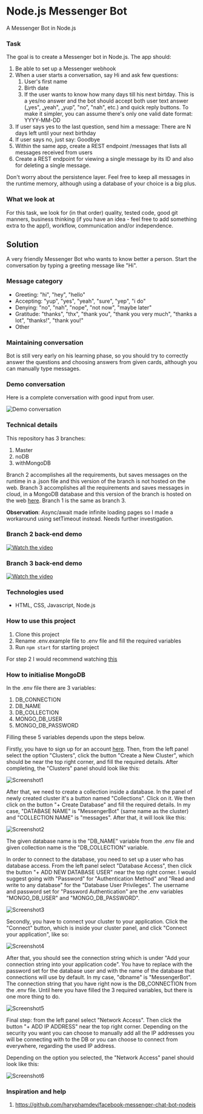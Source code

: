 # Node.js Messenger Bot
A Messenger Bot in Node.js

### Task

The goal is to create a Messenger bot in Node.js. The app should:

1. Be able to set up a Messenger webhook
2. When a user starts a conversation, say Hi and ask few questions:
   1. User's first name
   2. Birth date
   3. If the user wants to know how many days till his next birtday. This is a yes/no answer and the bot should accept both user text answer („yes", „yeah", „yup”, "no”, "nah", etc.) and quick reply buttons. To make it simpler, you can assume there's only one valid date format: YYYY-MM-DD
3. If user says yes to the last question, send him a message: There are N days left until your next birthday
4. If user says no, just say: Goodbye 
5. Within the same app, create a REST endpoint /messages that lists all messages received from users
6. Create a REST endpoint for viewing a single message by its ID and also for deleting a single message.

Don't worry about the persistence layer. Feel free to keep all messages in the runtime memory, although using a database of your choice is a big plus.

### What we look at

For this task, we look for (in that order) quality, tested code, good git manners, business thinking (if you have an idea - feel free to add something extra to the app!), workflow, communication and/or independence.

## Solution

A very friendly Messenger Bot who wants to know better a person. Start the conversation by typing a greeting message like "Hi".

### Message category

- Greeting: "hi", "hey", "hello"
- Accepting: "yup", "yes", "yeah", "sure", "yep", "i do"
- Denying: "no", "nah", "nope", "not now", "maybe later"
- Gratitude: "thanks", "thx", "thank you", "thank you very much", "thanks a lot", "thanks!", "thank you!"
- Other

### Maintaining conversation

Bot is still very early on his learning phase, so you should try to correctly answer the questions and choosing answers from given cards, although you can manually type messages.

### Demo conversation

Here is a complete conversation with good input from user.

![Demo conversation](https://github.com/JusticeBringer/Node.js-Messenger-Bot/blob/master/docPictures/demo.gif)

### Technical details

This repository has 3 branches:

1. Master
2. noDB
3. withMongoDB

Branch 2 accomplishes all the requirements, but saves messages on the runtime in a .json file and this version of the branch is not hosted on the web. 
Branch 3 accomplishes all the requirements and saves messages in cloud, in a MongoDB database and this version of the branch is hosted on the web [here](https://bot-messenger-node-js.herokuapp.com). 
Branch 1 is the same as branch 3.

**Observation**: Async/await made infinite loading pages so I made a workaround using setTimeout instead. Needs further investigation.

### Branch 2 back-end demo
[![Watch the video](https://github.com/JusticeBringer/Node.js-Messenger-Bot/blob/master/docPictures/videoOne.png)](https://www.youtube.com/watch?v=0Jv8TrkaiVA&feature=youtu.be)

### Branch 3 back-end demo
[![Watch the video](https://github.com/JusticeBringer/Node.js-Messenger-Bot/blob/master/docPictures/videoTwo.png)](https://www.youtube.com/watch?v=07d_gAP6bd0&feature=youtu.be)

### Technologies used

- HTML, CSS, Javascript, Node.js

### How to use this project

1. Clone this project
2. Rename .env.example file to .env file and fill the required variables
3. Run ```npm start``` for starting project

For step 2 I would recommend watching [this](https://www.youtube.com/watch?v=Gv-FWOTY4TM&t=2511s)

### How to initialise MongoDB

In the .env file there are 3 variables:

1. DB_CONNECTION
2. DB_NAME
3. DB_COLLECTION
4. MONGO_DB_USER
5. MONGO_DB_PASSWORD

Filling these 5 variables depends upon the steps below.

Firstly, you have to sign up for an account [here](https://account.mongodb.com/account/register?n=%2Fv2%2F5f4fed9616fc651a9ef5d934&nextHash=%23clusters). Then, from the left panel select the option "Clusters", click the button "Create a New Cluster", which should be near the top right corner, and fill the required details.
After completing, the "Clusters" panel should look like this:

![Screenshot1](https://github.com/JusticeBringer/Node.js-Messenger-Bot/blob/master/docPictures/mongo1.PNG)

After that, we need to create a collection inside a database. In the panel of newly created cluster it's a button named "Collections". Click on it. We then click on the button "+ Create Database" and fill the required details. In my case, "DATABASE NAME" is "MessengerBot" (same name as the cluster) and "COLLECTION NAME" is "messages". After that, it will look like this:

![Screenshot2](https://github.com/JusticeBringer/Node.js-Messenger-Bot/blob/master/docPictures/mongo6.PNG)

The given database name is the "DB_NAME" variable from the .env file and given collection name is the "DB_COLLECTION" variable.

In order to connect to the database, you need to set up a user who has database access. From the left panel select "Database Access", then click the button "+ ADD NEW DATABASE USER" near the top right corner. I would suggest going with "Password" for "Authentication Method" and "Read and write to any database" for the "Database User Privileges". The username and password set for "Password Authentication" are the .env variables "MONGO_DB_USER" and "MONGO_DB_PASSWORD".

![Screenshot3](https://github.com/JusticeBringer/Node.js-Messenger-Bot/blob/master/docPictures/mongo4.PNG)

Secondly, you have to connect your cluster to your application. Click the "Connect" button, which is inside your cluster panel, and click "Connect your application", like so:

![Screenshot4](https://github.com/JusticeBringer/Node.js-Messenger-Bot/blob/master/docPictures/mongo2.PNG)

After that, you should see the connection string which is under "Add your connection string into your application code". You have to replace <password> with the password set for the database user and <dbname> with the name of the database that connections will use by default. In my case, "dbname" is "MessengerBot". 
The connection string that you have right now is the DB_CONNECTION from the .env file. Until here you have filled the 3 required variables, but there is one more thing to do.

![Screenshot5](https://github.com/JusticeBringer/Node.js-Messenger-Bot/blob/master/docPictures/mongo3.PNG)

Final step: from the left panel select "Network Access". Then click the button "+ ADD IP ADDRESS" near the top right corner. Depending on the security you want you can choose to manually add all the IP addresses you will be connecting with to the DB or you can choose to connect from everywhere, regarding the used IP address.

Depending on the option you selected, the "Network Access" panel should look like this:

![Screenshot6](https://github.com/JusticeBringer/Node.js-Messenger-Bot/blob/master/docPictures/mongo5.PNG)

### Inspiration and help

1. https://github.com/haryphamdev/facebook-messenger-chat-bot-nodejs
